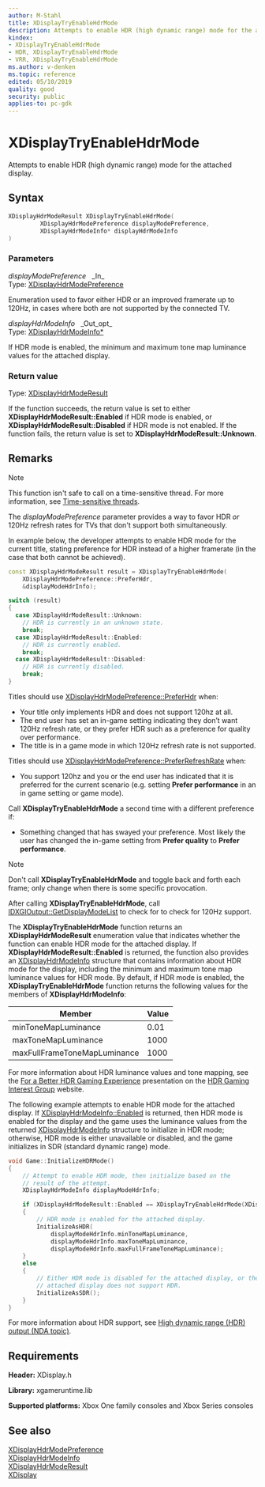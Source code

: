 ```yaml
---
author: M-Stahl
title: XDisplayTryEnableHdrMode
description: Attempts to enable HDR (high dynamic range) mode for the attached display.
kindex:
- XDisplayTryEnableHdrMode
- HDR, XDisplayTryEnableHdrMode
- VRR, XDisplayTryEnableHdrMode
ms.author: v-denken
ms.topic: reference
edited: 05/10/2019
quality: good
security: public
applies-to: pc-gdk
---
```


# XDisplayTryEnableHdrMode  

Attempts to enable HDR (high dynamic range) mode for the attached display.  

## Syntax  
  
```cpp
XDisplayHdrModeResult XDisplayTryEnableHdrMode(  
         XDisplayHdrModePreference displayModePreference,  
         XDisplayHdrModeInfo* displayHdrModeInfo  
)  
```  
  
### Parameters  
  
*displayModePreference* &nbsp;&nbsp;\_In\_  
Type: [XDisplayHdrModePreference](../enums/xdisplayhdrmodepreference.md)  
  
Enumeration used to favor either HDR or an improved framerate up to 120Hz, in cases where both are not supported by the connected TV.
  
*displayHdrModeInfo* &nbsp;&nbsp;\_Out\_opt\_  
Type: [XDisplayHdrModeInfo*](../structs/xdisplayhdrmodeinfo.md)  
  
If HDR mode is enabled, the minimum and maximum tone map luminance values for the attached display.  
  
### Return value
Type: [XDisplayHdrModeResult](../enums/xdisplayhdrmoderesult.md)
  
If the function succeeds, the return value is set to either **XDisplayHdrModeResult::Enabled** if HDR mode is enabled, or **XDisplayHdrModeResult::Disabled** if HDR mode is not enabled. If the function fails, the return value is set to **XDisplayHdrModeResult::Unknown**.  
  
## Remarks
  > [!NOTE]
> This function isn't safe to call on a time-sensitive thread. For more information, see [Time-sensitive threads](../../../../system/overviews/time-sensitive-threads.md).  

The *displayModePreference* parameter provides a way to favor HDR *or* 120Hz refresh rates for TVs that don't support both simultaneously.

In example below, the developer attempts to enable HDR mode for the current title, stating preference for HDR instead of a higher framerate (in the case that both cannot be achieved).  
```cpp
const XDisplayHdrModeResult result = XDisplayTryEnableHdrMode( 
    XDisplayHdrModePreference::PreferHdr, 
    &displayModeHdrInfo); 

switch (result) 
{ 
  case XDisplayHdrModeResult::Unknown: 
    // HDR is currently in an unknown state. 
    break; 
  case XDisplayHdrModeResult::Enabled: 
    // HDR is currently enabled. 
    break; 
  case XDisplayHdrModeResult::Disabled: 
    // HDR is currently disabled. 
    break; 
}
```

Titles should use [XDisplayHdrModePreference::PreferHdr](../enums/xdisplayhdrmodepreference.md) when:
* Your title only implements HDR and does not support 120hz at all.  
* The end user has set an in-game setting indicating they don’t want 120Hz refresh rate, or they prefer HDR such as a preference for quality over performance.  
* The title is in a game mode in which 120Hz refresh rate is not supported.  

Titles should use [XDisplayHdrModePreference::PreferRefreshRate](../enums/xdisplayhdrmodepreference.md) when:  
* You support 120hz and you or the end user has indicated that it is preferred for the current scenario (e.g. setting **Prefer performance** in an in game setting or game mode).  
  
Call **XDisplayTryEnableHdrMode** a second time with a different preference if:  
* Something changed that has swayed your preference. Most likely the user has changed the in-game setting from **Prefer quality** to **Prefer performance**.  
> [!NOTE]
> Don't call **XDisplayTryEnableHdrMode** and toggle back and forth each frame; only change when there is some specific provocation.  

After calling **XDisplayTryEnableHdrMode**, call [IDXGIOutput::GetDisplayModeList](/windows/win32/api/dxgi/nf-dxgi-idxgioutput-getdisplaymodelist) to check for to check for 120Hz support.

The **XDisplayTryEnableHdrMode** function returns an **XDisplayHdrModeResult** enumeration value that indicates whether the function can enable HDR mode for the attached display. If **XDisplayHdrModeResult::Enabled** is returned, the function also provides an [XDisplayHdrModeInfo](../structs/xdisplayhdrmodeinfo.md) structure that contains information about HDR mode for the display, including the minimum and maximum tone map luminance values for HDR mode. By default, if HDR mode is enabled, the **XDisplayTryEnableHdrMode** function returns the following values for the members of **XDisplayHdrModeInfo**:
  
| Member | Value |  
| --- | --- |  
| minToneMapLuminance | 0.01 |  
| maxToneMapLuminance | 1000 |  
| maxFullFrameToneMapLuminance | 1000 |
  
For more information about HDR luminance values and tone mapping, see the [For a Better HDR Gaming Experience](https://www.hgig.org/doc/ForBetterHDRGaming.pdf) presentation on the [HDR Gaming Interest Group](https://www.hgig.org/) website.
  
The following example attempts to enable HDR mode for the attached display. If [XDisplayHdrModeInfo::Enabled](../enums/xdisplayhdrmoderesult.md) is returned, then HDR mode is enabled for the display and the game uses the luminance values from the returned [XDisplayHdrModeInfo](../structs/xdisplayhdrmodeinfo.md) structure to initialize in HDR mode; otherwise, HDR mode is either unavailable or disabled, and the game initializes in SDR (standard dynamic range) mode. 
  
```cpp
void Game::InitializeHDRMode() 
{
    // Attempt to enable HDR mode, then initialize based on the 
    // result of the attempt.
    XDisplayHdrModeInfo displayModeHdrInfo;

    if (XDisplayHdrModeResult::Enabled == XDisplayTryEnableHdrMode(XDisplayHdrModePreference::PreferHdr, &displayModeHdrInfo))
    {
        // HDR mode is enabled for the attached display.
        InitializeAsHDR(
            displayModeHdrInfo.minToneMapLuminance,
            displayModeHdrInfo.maxToneMapLuminance,
            displayModeHdrInfo.maxFullFrameToneMapLuminance);
    }
    else
    {
        // Either HDR mode is disabled for the attached display, or the
        // attached display does not support HDR.
        InitializeAsSDR();
    }
}
```

  
For more information about HDR support, see [High dynamic range (HDR) output (NDA topic)](../../../../graphics/overviews/hdr-support.md).  

## Requirements  
  
**Header:** XDisplay.h
  
**Library:** xgameruntime.lib
  
**Supported platforms:** Xbox One family consoles and Xbox Series consoles  
  
## See also  
[XDisplayHdrModePreference](../enums/xdisplayhdrmodepreference.md)  
[XDisplayHdrModeInfo](../structs/xdisplayhdrmodeinfo.md)  
[XDisplayHdrModeResult](../enums/xdisplayhdrmoderesult.md)  
[XDisplay](../xdisplay_members.md)  